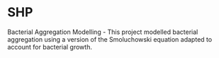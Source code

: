 # SHP
Bacterial Aggregation Modelling - 
This project modelled bacterial aggregation using a version of the Smoluchowski equation adapted to account for bacterial growth.
